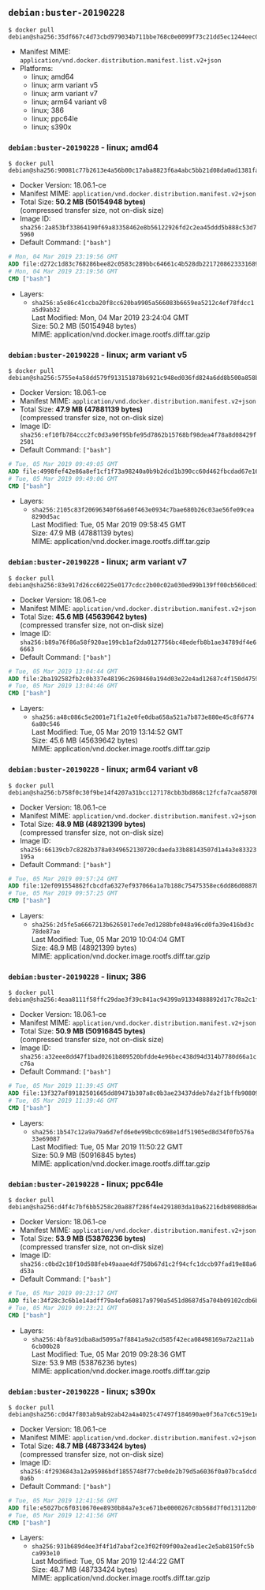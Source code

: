 ## `debian:buster-20190228`

```console
$ docker pull debian@sha256:35df667c4d73cbd979034b711bbe768c0e0099f73c21dd5ec1244eec081049e7
```

-	Manifest MIME: `application/vnd.docker.distribution.manifest.list.v2+json`
-	Platforms:
	-	linux; amd64
	-	linux; arm variant v5
	-	linux; arm variant v7
	-	linux; arm64 variant v8
	-	linux; 386
	-	linux; ppc64le
	-	linux; s390x

### `debian:buster-20190228` - linux; amd64

```console
$ docker pull debian@sha256:90081c77b2613e4a56b00c17aba8823f6a4abc5bb21d08da0ad1381faa43e8b9
```

-	Docker Version: 18.06.1-ce
-	Manifest MIME: `application/vnd.docker.distribution.manifest.v2+json`
-	Total Size: **50.2 MB (50154948 bytes)**  
	(compressed transfer size, not on-disk size)
-	Image ID: `sha256:2a853bf33864190f69a83358462e8b56122926fd2c2ea45ddd5b888c53d75960`
-	Default Command: `["bash"]`

```dockerfile
# Mon, 04 Mar 2019 23:19:56 GMT
ADD file:d272c1d83c768286bee82c0583c289bbc64661c4b528db2217208623331689d8 in / 
# Mon, 04 Mar 2019 23:19:56 GMT
CMD ["bash"]
```

-	Layers:
	-	`sha256:a5e86c41ccba20f8cc620ba9905a566083b6659ea5212c4ef78fdcc1a5d9ab32`  
		Last Modified: Mon, 04 Mar 2019 23:24:04 GMT  
		Size: 50.2 MB (50154948 bytes)  
		MIME: application/vnd.docker.image.rootfs.diff.tar.gzip

### `debian:buster-20190228` - linux; arm variant v5

```console
$ docker pull debian@sha256:5755e4a58dd579f913151878b6921c948ed036fd824a6dd8b500a858b414e0d6
```

-	Docker Version: 18.06.1-ce
-	Manifest MIME: `application/vnd.docker.distribution.manifest.v2+json`
-	Total Size: **47.9 MB (47881139 bytes)**  
	(compressed transfer size, not on-disk size)
-	Image ID: `sha256:ef10fb784ccc2fc0d3a90f95bfe95d7862b15768bf98dea4f78a8d08429f2501`
-	Default Command: `["bash"]`

```dockerfile
# Tue, 05 Mar 2019 09:49:05 GMT
ADD file:4998fef42e86a8ef1cf1f73a98240a0b9b2dcd1b390cc60d462fbcdad67e1618 in / 
# Tue, 05 Mar 2019 09:49:06 GMT
CMD ["bash"]
```

-	Layers:
	-	`sha256:2105c83f20696340f66a60f463e0934c7bae680b26c03ae56fe09cea8290d5ac`  
		Last Modified: Tue, 05 Mar 2019 09:58:45 GMT  
		Size: 47.9 MB (47881139 bytes)  
		MIME: application/vnd.docker.image.rootfs.diff.tar.gzip

### `debian:buster-20190228` - linux; arm variant v7

```console
$ docker pull debian@sha256:83e917d26cc60225e0177cdcc2b00c02a030ed99b139ff00cb560ced3ad0db00
```

-	Docker Version: 18.06.1-ce
-	Manifest MIME: `application/vnd.docker.distribution.manifest.v2+json`
-	Total Size: **45.6 MB (45639642 bytes)**  
	(compressed transfer size, not on-disk size)
-	Image ID: `sha256:b89a76f86a58f920ae199cb1af2da0127756bc48edefb8b1ae34789df4e66663`
-	Default Command: `["bash"]`

```dockerfile
# Tue, 05 Mar 2019 13:04:44 GMT
ADD file:2ba192582fb2c0b337e48196c2698460a194d03e22e4ad12687c4f150d475994 in / 
# Tue, 05 Mar 2019 13:04:46 GMT
CMD ["bash"]
```

-	Layers:
	-	`sha256:a48c086c5e2001e71f1a2e0fe0dba658a521a7b873e880e45c8f67746a80c546`  
		Last Modified: Tue, 05 Mar 2019 13:14:52 GMT  
		Size: 45.6 MB (45639642 bytes)  
		MIME: application/vnd.docker.image.rootfs.diff.tar.gzip

### `debian:buster-20190228` - linux; arm64 variant v8

```console
$ docker pull debian@sha256:b758f0c30f9be14f4207a31bcc127178cbb3bd868c12fcfa7caa5870b6383f6f
```

-	Docker Version: 18.06.1-ce
-	Manifest MIME: `application/vnd.docker.distribution.manifest.v2+json`
-	Total Size: **48.9 MB (48921399 bytes)**  
	(compressed transfer size, not on-disk size)
-	Image ID: `sha256:66139cb7c8282b378a0349652130720cdaeda33b88143507d1a4a3e83323195a`
-	Default Command: `["bash"]`

```dockerfile
# Tue, 05 Mar 2019 09:57:24 GMT
ADD file:12ef091554862fcbcdfa6327ef937066a1a7b188c75475358ec6dd86d0887b82 in / 
# Tue, 05 Mar 2019 09:57:25 GMT
CMD ["bash"]
```

-	Layers:
	-	`sha256:2d5fe5a6667213b6265017ede7ed1288bfe048a96cd0fa39e416bd3c78de87ae`  
		Last Modified: Tue, 05 Mar 2019 10:04:04 GMT  
		Size: 48.9 MB (48921399 bytes)  
		MIME: application/vnd.docker.image.rootfs.diff.tar.gzip

### `debian:buster-20190228` - linux; 386

```console
$ docker pull debian@sha256:4eaa8111f58ffc29dae3f39c841ac94399a91334888892d17c78a2c1fa3364b2
```

-	Docker Version: 18.06.1-ce
-	Manifest MIME: `application/vnd.docker.distribution.manifest.v2+json`
-	Total Size: **50.9 MB (50916845 bytes)**  
	(compressed transfer size, not on-disk size)
-	Image ID: `sha256:a32eee8dd47f1bad0261b809520bfdde4e96bec438d94d314b7780d66a1cc76a`
-	Default Command: `["bash"]`

```dockerfile
# Tue, 05 Mar 2019 11:39:45 GMT
ADD file:13f327af89182501665dd89471b307a8c0b3ae23437ddeb7da2f1bffb908095b in / 
# Tue, 05 Mar 2019 11:39:46 GMT
CMD ["bash"]
```

-	Layers:
	-	`sha256:1b547c12a9a79a6d7efd6e0e99bc0c698e1df51905ed8d34f0fb576a33e69087`  
		Last Modified: Tue, 05 Mar 2019 11:50:22 GMT  
		Size: 50.9 MB (50916845 bytes)  
		MIME: application/vnd.docker.image.rootfs.diff.tar.gzip

### `debian:buster-20190228` - linux; ppc64le

```console
$ docker pull debian@sha256:d4f4c7bf6bb5258c20a887f286f4e4291803da10a62216db89088d6aed9d26a5
```

-	Docker Version: 18.06.1-ce
-	Manifest MIME: `application/vnd.docker.distribution.manifest.v2+json`
-	Total Size: **53.9 MB (53876236 bytes)**  
	(compressed transfer size, not on-disk size)
-	Image ID: `sha256:c0bd2c18f10d588feb49aaae4df750b67d1c2f94cfc1dccb97fad19e88a6d53a`
-	Default Command: `["bash"]`

```dockerfile
# Tue, 05 Mar 2019 09:23:17 GMT
ADD file:34f28c3c6b1e14adff79a4efa60817a9790a5451d8687d5a704b09102cdb6b49 in / 
# Tue, 05 Mar 2019 09:23:21 GMT
CMD ["bash"]
```

-	Layers:
	-	`sha256:4bf8a91dba8ad5095a7f8841a9a2cd585f42eca08498169a72a211ab6cb00b28`  
		Last Modified: Tue, 05 Mar 2019 09:28:36 GMT  
		Size: 53.9 MB (53876236 bytes)  
		MIME: application/vnd.docker.image.rootfs.diff.tar.gzip

### `debian:buster-20190228` - linux; s390x

```console
$ docker pull debian@sha256:c0d47f803ab9ab92ab42a4a4025c47497f184690ae0f36a7c6c519e1e2817bef
```

-	Docker Version: 18.06.1-ce
-	Manifest MIME: `application/vnd.docker.distribution.manifest.v2+json`
-	Total Size: **48.7 MB (48733424 bytes)**  
	(compressed transfer size, not on-disk size)
-	Image ID: `sha256:4f2936843a12a95986bdf1855748f77cbe0de2b79d5a6036f0a07bca5dcd0a6b`
-	Default Command: `["bash"]`

```dockerfile
# Tue, 05 Mar 2019 12:41:56 GMT
ADD file:e5027bc6f0310670ee8930b84a7e3ce671be0000267c8b568d7f0d13112b0f2d in / 
# Tue, 05 Mar 2019 12:41:56 GMT
CMD ["bash"]
```

-	Layers:
	-	`sha256:931b689d4ee3f4f1d7abaf2ce3f02f09f00a2ead1ec2e5ab8150fc5bca993e10`  
		Last Modified: Tue, 05 Mar 2019 12:44:22 GMT  
		Size: 48.7 MB (48733424 bytes)  
		MIME: application/vnd.docker.image.rootfs.diff.tar.gzip
